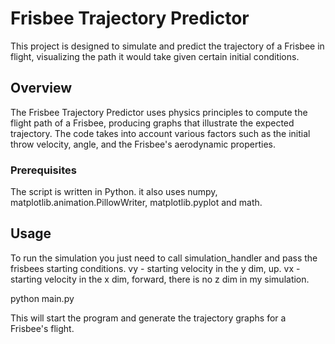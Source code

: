 # Frisbee Trajectory Predictor

This project is designed to simulate and predict the trajectory of a Frisbee in flight, visualizing the path it would take given certain initial conditions.

## Overview

The Frisbee Trajectory Predictor uses physics principles to compute the flight path of a Frisbee, producing graphs that illustrate the expected trajectory. The code takes into account various factors such as the initial throw velocity, angle, and the Frisbee's aerodynamic properties.

### Prerequisites

The script is written in Python.
it also uses numpy, matplotlib.animation.PillowWriter, matplotlib.pyplot and math.

## Usage

To run the simulation you just need to call simulation_handler and pass the frisbees starting conditions.
vy - starting velocity in the y dim, up.
vx - starting velocity in the x dim, forward, there is no z dim in my simulation.


python main.py

This will start the program and generate the trajectory graphs for a Frisbee's flight.
